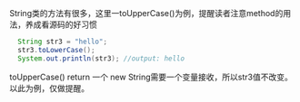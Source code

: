String类的方法有很多，这里一toUpperCase()为例，提醒读者注意method的用法，养成看源码的好习惯

```java
  String str3 = "hello";
  str3.toLowerCase();
  System.out.println(str3); //output: hello
```

toUpperCase() return 一个 new String需要一个变量接收，所以str3值不改变。 以此为例，仅做提醒。
